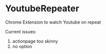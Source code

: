 #  YoutubeRepeater
Chrome Extension to watch Youtube on repeat

Current issues:
1) actionpage too skinny
2) no option
